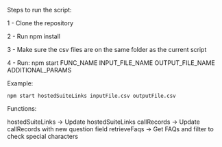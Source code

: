 Steps to run the script:

1 - Clone the repository

2 - Run npm install

3 - Make sure the csv files are on the same folder as the current script

4 - Run:
    npm start FUNC_NAME INPUT_FILE_NAME OUTPUT_FILE_NAME ADDITIONAL_PARAMS

Example:
    
    npm start hostedSuiteLinks inputFile.csv outputFile.csv


Functions:

hostedSuiteLinks -> Update hostedSuiteLinks
callRecords -> Update callRecords with new question field
retrieveFaqs -> Get FAQs and filter to check special characters

